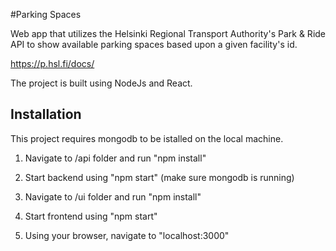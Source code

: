 #Parking Spaces

Web app that utilizes the Helsinki Regional Transport Authority's Park & Ride API
to show available parking spaces based upon a given facility's id.

https://p.hsl.fi/docs/

The project is built using NodeJs and React.

## Installation

This project requires mongodb to be istalled on the local machine.

1. Navigate to /api folder and run "npm install"
2. Start backend using "npm start" (make sure mongodb is running)

3. Navigate to /ui folder and run "npm install"
4. Start frontend using "npm start"
5. Using your browser, navigate to "localhost:3000"
